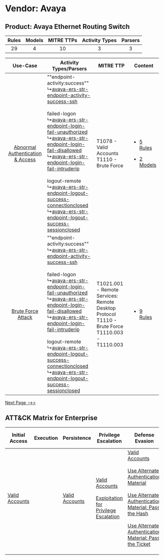 Vendor: Avaya
=============
Product: Avaya Ethernet Routing Switch
--------------------------------------
| Rules | Models | MITRE TTPs | Activity Types | Parsers |
|:-----:|:------:|:----------:|:--------------:|:-------:|
|  29   |   4    |     10     |       3        |    3    |

|    Use-Case    | Activity Types/Parsers    | MITRE TTP    | Content    |
|:----:| ---- | ---- | ---- |
| [Abnormal Authentication & Access](../../../UseCases/uc_abnormal_authentication_&_access.md) |  ""endpoint-activity:success""<br> ↳[avaya-ers-str-endpoint-activity-success-ssh](Ps/pC_avayaersstrendpointactivitysuccessssh.md)<br><br> failed-logon<br> ↳[avaya-ers-str-endpoint-login-fail-unauthorized](Ps/pC_avayaersstrendpointloginfailunauthorized.md)<br> ↳[avaya-ers-str-endpoint-login-fail-disallowed](Ps/pC_avayaersstrendpointloginfaildisallowed.md)<br> ↳[avaya-ers-str-endpoint-login-fail-intruderip](Ps/pC_avayaersstrendpointloginfailintruderip.md)<br><br> logout-remote<br> ↳[avaya-ers-str-endpoint-logout-success-connectionclosed](Ps/pC_avayaersstrendpointlogoutsuccessconnectionclosed.md)<br> ↳[avaya-ers-str-endpoint-logout-success-sessionclosed](Ps/pC_avayaersstrendpointlogoutsuccesssessionclosed.md)<br> | T1078 - Valid Accounts<br>T1110 - Brute Force<br>    | [<ul><li>5 Rules</li></ul><ul><li>2 Models</li></ul>](RM/r_m_avaya_avaya_ethernet_routing_switch_Abnormal_Authentication_&_Access.md) |
|    [Brute Force Attack](../../../UseCases/uc_brute_force_attack.md)    |  ""endpoint-activity:success""<br> ↳[avaya-ers-str-endpoint-activity-success-ssh](Ps/pC_avayaersstrendpointactivitysuccessssh.md)<br><br> failed-logon<br> ↳[avaya-ers-str-endpoint-login-fail-unauthorized](Ps/pC_avayaersstrendpointloginfailunauthorized.md)<br> ↳[avaya-ers-str-endpoint-login-fail-disallowed](Ps/pC_avayaersstrendpointloginfaildisallowed.md)<br> ↳[avaya-ers-str-endpoint-login-fail-intruderip](Ps/pC_avayaersstrendpointloginfailintruderip.md)<br><br> logout-remote<br> ↳[avaya-ers-str-endpoint-logout-success-connectionclosed](Ps/pC_avayaersstrendpointlogoutsuccessconnectionclosed.md)<br> ↳[avaya-ers-str-endpoint-logout-success-sessionclosed](Ps/pC_avayaersstrendpointlogoutsuccesssessionclosed.md)<br> | T1021.001 - Remote Services: Remote Desktop Protocol<br>T1110 - Brute Force<br>T1110.003 - T1110.003<br> | [<ul><li>9 Rules</li></ul>](RM/r_m_avaya_avaya_ethernet_routing_switch_Brute_Force_Attack.md)    |
[Next Page -->>](2_ds_avaya_avaya_ethernet_routing_switch.md)

ATT&CK Matrix for Enterprise
----------------------------
| Initial Access                                                      | Execution | Persistence                                                         | Privilege Escalation                                                                                                                                          | Defense Evasion                                                                                                                                                                                                                                                                                                                                                                           | Credential Access                                                                                                                                    | Discovery | Lateral Movement                                                                                                                                                                                                                                                                                                                                    | Collection | Command and Control                                                                                                                       | Exfiltration | Impact |
| ------------------------------------------------------------------- | --------- | ------------------------------------------------------------------- | ------------------------------------------------------------------------------------------------------------------------------------------------------------- | ----------------------------------------------------------------------------------------------------------------------------------------------------------------------------------------------------------------------------------------------------------------------------------------------------------------------------------------------------------------------------------------- | ---------------------------------------------------------------------------------------------------------------------------------------------------- | --------- | --------------------------------------------------------------------------------------------------------------------------------------------------------------------------------------------------------------------------------------------------------------------------------------------------------------------------------------------------- | ---------- | ----------------------------------------------------------------------------------------------------------------------------------------- | ------------ | ------ |
| [Valid Accounts](https://attack.mitre.org/techniques/T1078)<br><br> |           | [Valid Accounts](https://attack.mitre.org/techniques/T1078)<br><br> | [Valid Accounts](https://attack.mitre.org/techniques/T1078)<br><br>[Exploitation for Privilege Escalation](https://attack.mitre.org/techniques/T1068)<br><br> | [Valid Accounts](https://attack.mitre.org/techniques/T1078)<br><br>[Use Alternate Authentication Material](https://attack.mitre.org/techniques/T1550)<br><br>[Use Alternate Authentication Material: Pass the Hash](https://attack.mitre.org/techniques/T1550/002)<br><br>[Use Alternate Authentication Material: Pass the Ticket](https://attack.mitre.org/techniques/T1550/003)<br><br> | [Brute Force](https://attack.mitre.org/techniques/T1110)<br><br>[Steal or Forge Kerberos Tickets](https://attack.mitre.org/techniques/T1558)<br><br> |           | [Exploitation of Remote Services](https://attack.mitre.org/techniques/T1210)<br><br>[Remote Services](https://attack.mitre.org/techniques/T1021)<br><br>[Use Alternate Authentication Material](https://attack.mitre.org/techniques/T1550)<br><br>[Remote Services: Remote Desktop Protocol](https://attack.mitre.org/techniques/T1021/001)<br><br> |            | [Proxy: Multi-hop Proxy](https://attack.mitre.org/techniques/T1090/003)<br><br>[Proxy](https://attack.mitre.org/techniques/T1090)<br><br> |              |        |